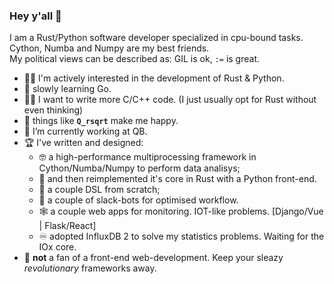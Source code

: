 ### Hey y'all 👋

I am a Rust/Python software developer specialized in cpu-bound tasks.
Cython, Numba and Numpy are my best friends.    
My political views can be described as: GIL is ok, `:=` is great.

- 🦀🐍 I'm actively interested in the development of Rust & Python.
- :checkered_flag: slowly learning Go.
- 🧑‍💻 I want to write more C/C++ code. (I just usually opt for Rust without even thinking)
- 🤤 things like **`Q_rsqrt`** make me happy.
- 👷 I’m currently working at QB.
- 🏆 I've written and designed: 
  - 🤓 a high-performance multiprocessing framework in Cython/Numba/Numpy to perform data analisys;
  - 🦀 and then reimplemented it's core in Rust with a Python front-end. 
  - 🤟 a couple DSL from scratch; 
  - 🤖 a couple of slack-bots for optimised workflow.
  - 🕸 a couple web apps for monitoring. IOT-like problems. [Django/Vue | Flask/React]
  - :infinity: adopted InfluxDB 2 to solve my statistics problems. Waiting for the IOx core.
- 🤢 **not** a fan of a front-end web-development. Keep your sleazy _revolutionary_ frameworks away.
